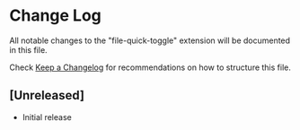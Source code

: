 # Change Log

All notable changes to the "file-quick-toggle" extension will be documented in this file.

Check [Keep a Changelog](http://keepachangelog.com/) for recommendations on how to structure this file.

## [Unreleased]

- Initial release